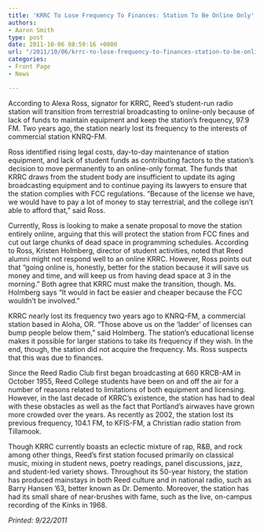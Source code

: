 ```yaml
---
title: 'KRRC Το Lose Frequency To Finances: Station To Be Online Only'
authors:
- Aaron Smith
type: post
date: 2011-10-06 08:59:16 +0000
url: "/2011/10/06/krrc-το-lose-frequency-to-finances-station-to-be-online-only/"
categories:
- Front Page
- News

---
```

According to Alexa Ross, signator for KRRC, Reed’s student-run radio station will transition from terrestrial broadcasting to online-only because of lack of funds to maintain equipment and keep the station’s frequency, 97.9 FM. Two years ago, the station nearly lost its frequency to the interests of commercial station KNRQ-FM.

Ross identified rising legal costs, day-to-day maintenance of station equipment, and lack of student funds as contributing factors to the station’s decision to move permanently to an online-only format. The funds that KRRC draws from the student body are insufficient to update its aging broadcasting equipment and to continue paying its lawyers to ensure that the station complies with FCC regulations. “Because of the license we have, we would have to pay a lot of money to stay terrestrial, and the college isn’t able to afford that,” said Ross.

Currently, Ross is looking to make a senate proposal to move the station entirely online, arguing that this will protect the station from FCC fines and cut out large chunks of dead space in programming schedules. According to Ross, Kristen Holmberg, director of student activities, noted that Reed alumni might not respond well to an online KRRC. However, Ross points out that “going online is, honestly, better for the station because it will save us money and time, and will keep us from having dead space at 3 in the morning.” Both agree that KRRC must make the transition, though. Ms. Holmberg says “It would in fact be easier and cheaper because the FCC wouldn’t be involved.”

KRRC nearly lost its frequency two years ago to KNRQ-FM, a commercial station based in Aloha, OR. “Those above us on the ‘ladder’ of licenses can bump people below them,” said Holmberg. The station’s educational license makes it possible for larger stations to take its frequency if they wish. In the end, though, the station did not acquire the frequency. Ms. Ross suspects that this was due to finances.

Since the Reed Radio Club first began broadcasting at 660 KRCB-AM in October 1955, Reed College students have been on and off the air for a number of reasons related to limitations of both equipment and licensing. However, in the last decade of KRRC’s existence, the station has had to deal with these obstacles as well as the fact that Portland’s airwaves have grown more crowded over the years. As recently as 2002, the station lost its previous frequency, 104.1 FM, to KFIS-FM, a Christian radio station from Tillamook.

Though KRRC currently boasts an eclectic mixture of rap, R&B, and rock among other things, Reed’s first station focused primarily on classical music, mixing in student news, poetry readings, panel discussions, jazz, and student-led variety shows. Throughout its 50-year history, the station has produced mainstays in both Reed culture and in national radio, such as Barry Hansen ’63, better known as Dr. Demento. Moreover, the station has had its small share of near-brushes with fame, such as the live, on-campus recording of the Kinks in 1968.

_Printed: 9/22/2011_